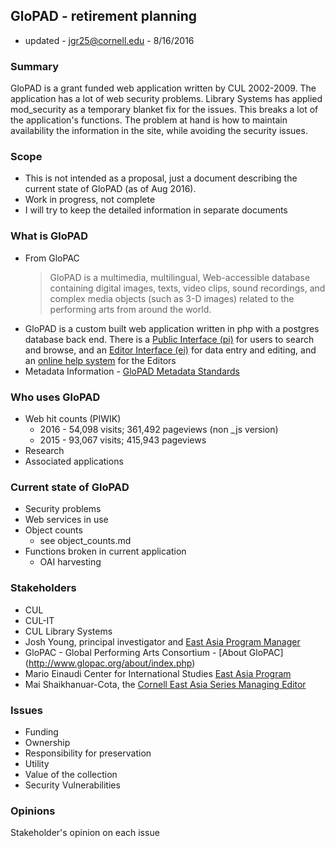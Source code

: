 ## GloPAD - retirement planning

* updated - jgr25@cornell.edu - 8/16/2016

### Summary
GloPAD is a grant funded web application written by CUL 2002-2009. The application has a lot of web security problems. Library Systems has applied mod_security as a temporary blanket fix for the issues. This breaks a lot of the application's functions. The problem at hand is how to maintain availability the information in the site, while avoiding the security issues.

### Scope

* This is not intended as a proposal, just a document describing the current state of GloPAD (as of Aug 2016).
* Work in progress, not complete
* I will try to keep the detailed information in separate documents

### What is GloPAD

* From GloPAC
  > GloPAD is a multimedia, multilingual, Web-accessible database containing digital images, texts, video clips, sound recordings, and complex media objects (such as 3-D images) related to the performing arts from around the world.
* GloPAD is a custom built web application written in php with a postgres database back end. There is a [Public Interface (pi)](http://www.glopad.org/pi/) for users to search and browse, and an [Editor Interface (ei)](http://www.glopad.org/ei/) for data entry and editing, and an [online help system](http://www.glopac.org/exported_help/glopad_ei_help.htm) for the Editors
* Metadata Information - [GloPAD Metadata Standards](http://www.glopac.org/about/aboutMetadata.php)

### Who uses GloPAD

* Web hit counts (PIWIK)
  * 2016 - 54,098 visits; 361,492 pageviews (non _js version)
  * 2015 - 93,067 visits; 415,943 pageviews
* Research
* Associated applications

### Current state of GloPAD

* Security problems
* Web services in use
* Object counts
  * see object_counts.md
* Functions broken in current application
  * OAI harvesting

### Stakeholders

* CUL
* CUL-IT
* CUL Library Systems
* Josh Young, principal investigator and [East Asia Program Manager](https://eap.einaudi.cornell.edu/person/joshua-young)
* GloPAC - Global Performing Arts Consortium - [About GloPAC] (http://www.glopac.org/about/index.php)
* Mario Einaudi Center for International Studies [East Asia Program](https://eap.einaudi.cornell.edu/)
* Mai Shaikhanuar-Cota, the [Cornell East Asia Series Managing Editor](https://eap.einaudi.cornell.edu/person/mai-shaikhanuar-cota)


### Issues

* Funding
* Ownership
* Responsibility for preservation
* Utility
* Value of the collection
* Security Vulnerabilities

### Opinions

Stakeholder's opinion on each issue
